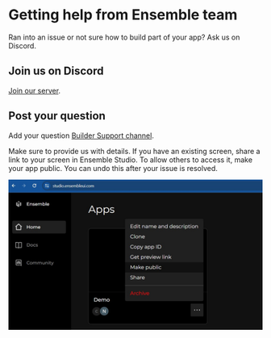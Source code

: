# Getting help from Ensemble team

Ran into an issue or not sure how to build part of your app? Ask us on Discord.

## Join us on Discord

[Join our server](https://dsc.gg/ensembleui).

## Post your question

Add your question [Builder Support channel](https://discord.com/channels/1031982848485359626/1088664937288699992).

Make sure to provide us with details. If you have an existing screen, share a link to your screen in Ensemble Studio. To allow others to access it, make your app public. You can undo this after your issue is resolved.


![Make app public](../images/make-app-public.jpg)

